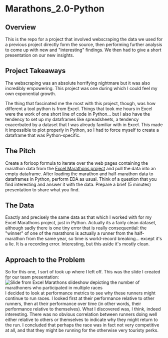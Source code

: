 # Marathons_2.0-Python
## Overview
This is the repo for a project that involved webscraping the data we used for a previous project directly form the source, then performing further analysis to come up with new and "interesting" findings. We then had to give a short presentation on our new insights.
## Project Takeaways
The webscraping was an absolute horrifying nightmare but it was also incredibly empowering. This project was one during which I could feel my own exponential growth.

The thing that fascinated me the most with this project, though, was how different a tool python is from Excel. Things that took me hours in Excel were the work of one short line of code in Python... but I also have the tendency to set up my dataframes like spreadsheets, a tendency exacerbated by a dataset that I was already familiar with in Excel. This made it impossible to plot properly in Python, so I had to force myself to create a dataframe that was Python-specific.

## The Pitch
Create a forloop formula to iterate over the web pages containing the marathon data from the [Excel Marathons project](https://github.com/jraiaromano/Excel_Marathons) and pull the data into an empty dataframe.  After loading the marathon and half-marathon data to dataframes in Python, perform EDA as usual. Think of a question that you find interesting and answer it with the data. Prepare a brief (5 minutes) presentation to share what you find. 

## The Data
Exactly and precisely the same data as that which I worked with for my Excel Marathons project, just in Python. Actually its a fairly clean dataset, although sadly there is one tiny error that is really consequential: the "winner" of one of the marathons is actually a runner from the half-marathon from the same year, so time is world-record breaking... except it's a lie. It is a recording error. Interesting, but this aside it's mostly clean.
## Approach to the Problem
So for this one, I sort of took up where I left off. This was the slide I created for our team presentation:
![Slide from Excel Marathons slideshow depicting the number of marathoners who participated in multiple races](https://user-images.githubusercontent.com/52726447/69395009-382e9180-0ca3-11ea-8944-f88a7ea4a974.png)
I decided to look at performance metrics to see why these runners might continue to run races. I looked first at their performance relative to other runners, then at their performance over time (in other words, their performance relative to themselves).
What I discovered was, I think, indeed interesting. There was no obvious correlation between runners doing well either relative to others or themselves to indicate why they might return to the run. I concluded that perhaps the race was in fact not very competitive at all, and that they might be running for the otherwise very touristy perks.
